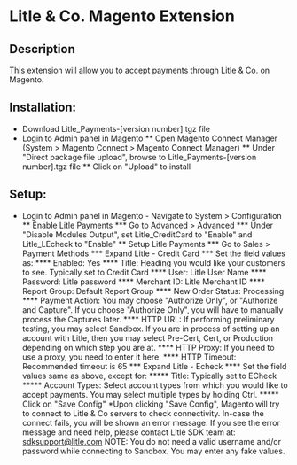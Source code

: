 # Litle & Co. Magento Extension

## Description
This extension will allow you to accept payments through Litle & Co. on Magento.

## Installation:
* Download Litle_Payments-[version number].tgz file
* Login to Admin panel in Magento
** Open Magento Connect Manager (System > Magento Connect > Magento Connect Manager)
** Under "Direct package file upload", browse to Litle_Payments-[version number].tgz file
** Click on "Upload" to install

## Setup:
* Login to Admin panel in Magento - Navigate to System > Configuration
** Enable Litle Payments
*** Go to Advanced > Advanced
*** Under "Disable Modules Output", set Litle_CreditCard to "Enable" and Litle_LEcheck to "Enable"
** Setup Litle Payments
*** Go to Sales > Payment Methods
*** Expand Litle - Credit Card
*** Set the field values as:
**** Enabled: Yes
**** Title: Heading you would like your customers to see. Typically set to Credit Card
**** User: Litle User Name
**** Password: Litle password
**** Merchant ID: Litle Merchant ID
**** Report Group: Default Report Group
**** New Order Status: Processing
**** Payment Action: You may choose "Authorize Only", or "Authorize and Capture". If you choose "Authorize Only", you will have to manually process the Captures later.
**** HTTP URL: If performing preliminary testing, you may select Sandbox. If you are in process of setting up an account with Litle, then you may select Pre-Cert, Cert, or Production depending on which step you are at.
**** HTTP Proxy: If you need to use a proxy, you need to enter it here.
**** HTTP Timeout: Recommended timeout is 65
*** Expand Litle - Echeck
**** Set the field values same as above, except for:
***** Title: Typically set to ECheck
***** Account Types: Select account types from which you would like to accept payments. You may select multiple types by holding Ctrl.
***** Click on "Save Config"
*Upon clicking "Save Config", Magento will try to connect to Litle & Co servers to check connectivity. In-case the connect fails, you will be shown an error message. If you see the error message and need help, please contact Litle SDK team at: sdksupport@litle.com
NOTE: You do not need a valid username and/or password while connecting to Sandbox.
      You may enter any fake values.
